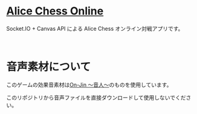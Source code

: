 # [Alice Chess Online](https://alice-chess-online.netlify.app)

Socket.IO + Canvas API による Alice Chess オンライン対戦アプリです。

<br>

# 音声素材について

このゲームの効果音素材は[On-Jin ～音人～](https://on-jin.com/)のものを使用しています。

このリポジトリから音声ファイルを直接ダウンロードして使用しないでください。